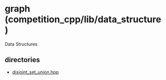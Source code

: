 # graph (competition_cpp/lib/data_structure)
Data Structures

## directories
- [disjoint_set_union.hpp](./disjoint_set_union.hpp)
